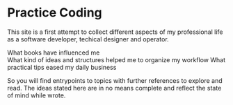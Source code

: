 # Practice Coding  

This site is a first attempt to collect different aspects of my professional life as a software developer, techical designer and operator.  

What books have influenced me  
What kind of ideas and structures helped me to organize my workflow
What practical tips eased my daily business

So you will find entrypoints to topics with further references to explore and read. The ideas stated here are in no means complete and reflect the state of mind while wrote.  

